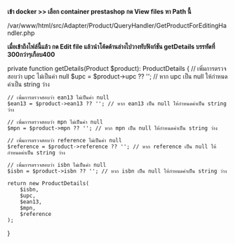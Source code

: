 **เข้า docker >> เลือก container prestashop กด View files หา Path นี้**

/var/www/html/src/Adapter/Product/QueryHandler/GetProductForEditingHandler.php

**เมื่อเข้าถึงไฟล์นี้แล้ว กด Edit file แล้วนำโค้ดด้านล่างไปวางทับฟังก์ชัน getDetails บรรทัดที่ 300กว่าๆเกือบ400**

private function getDetails(Product $product): ProductDetails
{
    // เพิ่มการตรวจสอบว่า upc ไม่เป็นค่า null
    $upc = $product->upc ?? ''; // หาก upc เป็น null ให้กำหนดค่าเป็น string ว่าง

    // เพิ่มการตรวจสอบว่า ean13 ไม่เป็นค่า null
    $ean13 = $product->ean13 ?? ''; // หาก ean13 เป็น null ให้กำหนดค่าเป็น string ว่าง

    // เพิ่มการตรวจสอบว่า mpn ไม่เป็นค่า null
    $mpn = $product->mpn ?? ''; // หาก mpn เป็น null ให้กำหนดค่าเป็น string ว่าง

    // เพิ่มการตรวจสอบว่า reference ไม่เป็นค่า null
    $reference = $product->reference ?? ''; // หาก reference เป็น null ให้กำหนดค่าเป็น string ว่าง

    // เพิ่มการตรวจสอบว่า isbn ไม่เป็นค่า null
    $isbn = $product->isbn ?? ''; // หาก isbn เป็น null ให้กำหนดค่าเป็น string ว่าง

    return new ProductDetails(
        $isbn,
        $upc,
        $ean13,
        $mpn,
        $reference
    );
}
